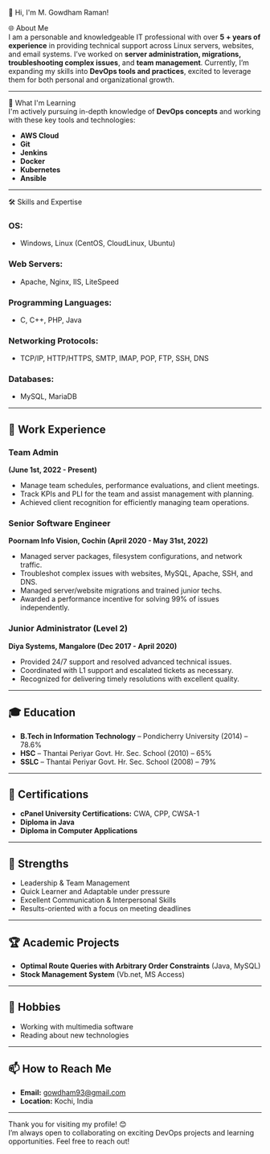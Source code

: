 👋 Hi, I'm M. Gowdham Raman!  

🌐 About Me  
I am a personable and knowledgeable IT professional with over **5 + years of experience** in providing technical support across Linux servers, websites, and email systems. I’ve worked on **server administration, migrations, troubleshooting complex issues**, and **team management**. Currently, I’m expanding my skills into **DevOps tools and practices**, excited to leverage them for both personal and organizational growth.  

---

🚀 What I'm Learning  
I'm actively pursuing in-depth knowledge of **DevOps concepts** and working with these key tools and technologies:  
- **AWS Cloud**  
- **Git**  
- **Jenkins**  
- **Docker**  
- **Kubernetes**  
- **Ansible**  

---

 🛠️ Skills and Expertise  

### OS:  
- Windows, Linux (CentOS, CloudLinux, Ubuntu)  

### Web Servers:  
- Apache, Nginx, IIS, LiteSpeed  

### Programming Languages:  
- C, C++, PHP, Java  

### Networking Protocols:  
- TCP/IP, HTTP/HTTPS, SMTP, IMAP, POP, FTP, SSH, DNS  

### Databases:  
- MySQL, MariaDB  

---

## 💼 Work Experience  

### **Team Admin**  
**(June 1st, 2022 - Present)**  
- Manage team schedules, performance evaluations, and client meetings.  
- Track KPIs and PLI for the team and assist management with planning.  
- Achieved client recognition for efficiently managing team operations.  

### **Senior Software Engineer**  
**Poornam Info Vision, Cochin (April 2020 - May 31st, 2022)**  
- Managed server packages, filesystem configurations, and network traffic.  
- Troubleshot complex issues with websites, MySQL, Apache, SSH, and DNS.  
- Managed server/website migrations and trained junior techs.  
- Awarded a performance incentive for solving 99% of issues independently.  

### **Junior Administrator (Level 2)**  
**Diya Systems, Mangalore (Dec 2017 - April 2020)**  
- Provided 24/7 support and resolved advanced technical issues.  
- Coordinated with L1 support and escalated tickets as necessary.  
- Recognized for delivering timely resolutions with excellent quality.

---

## 🎓 Education  
- **B.Tech in Information Technology** – Pondicherry University (2014) – 78.6%  
- **HSC** – Thantai Periyar Govt. Hr. Sec. School (2010) – 65%  
- **SSLC** – Thantai Periyar Govt. Hr. Sec. School (2008) – 79%  

---

## 📑 Certifications  
- **cPanel University Certifications:** CWA, CPP, CWSA-1  
- **Diploma in Java**  
- **Diploma in Computer Applications**  

---

## 🎯 Strengths  
- Leadership & Team Management  
- Quick Learner and Adaptable under pressure  
- Excellent Communication & Interpersonal Skills  
- Results-oriented with a focus on meeting deadlines  

---

## 🏆 Academic Projects  
- **Optimal Route Queries with Arbitrary Order Constraints** (Java, MySQL)  
- **Stock Management System** (Vb.net, MS Access)  

---

## 🌱 Hobbies  
- Working with multimedia software  
- Reading about new technologies  

---

## 📫 How to Reach Me  
- **Email:** gowdham93@gmail.com  
- **Location:** Kochi, India  

---


Thank you for visiting my profile! 😊  
I’m always open to collaborating on exciting DevOps projects and learning opportunities. Feel free to reach out!
